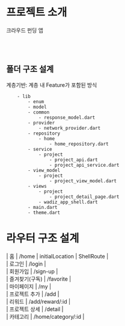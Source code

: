 # 프로젝트 소개
크라우드 펀딩 앱

</br>


</br>

## 폴더 구조 설계

계층기반: 계층 내 Feature가 포함된 방식

```
    - lib
        - enum
        - model
        - common
            - response_model.dart
        - provider
            - network_provider.dart
        - repository
            - home
                - home_repository.dart
        - service
            - project
                - project_api.dart
                - project_api_service.dart
        - view_model
            - project
                - project_view_model.dart
        - views
            - project
                - project_detail_page.dart
            - wadiz_app_shell.dart
        - main.dart
        - theme.dart

```


# 라우터 구조 설계

| 홈 | /home | initialLocation | ShellRoute | </br>
| 로그인   | /login | </br>
| 회원가입  | /sign-up | </br>
| 즐겨찾기(구독)  | /favorite | </br> 
| 마이페이지  | /my |  </br>
| 프로젝트 추가  | /add | </br>
| 리워드  | /add/reward/:id | </br>
| 프로젝트 상세  | /detail |  </br>
| 카테고리  | /home/category/:id | </br>